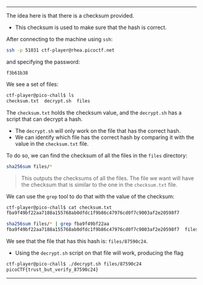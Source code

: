 
---

The idea here is that there is a checksum provided.
- This checksum is used to make sure that the hash is correct.

After connecting to the machine using `ssh`:
```bash
ssh -p 51031 ctf-player@rhea.picoctf.net
```

and specifying the password:
```text
f3b61b38
```

We see a set of files:
```bash
ctf-player@pico-chall$ ls
checksum.txt  decrypt.sh  files
```

The `checksum.txt` holds the checksum value, and the `decrypt.sh` has a script that can decrypt a hash.
- The `decrypt.sh` will only work on the file that has the correct hash.
- We can identify which file has the correct hash by comparing it with the value in the `checksum.txt` file.

To do so, we can find the checksum of all the files in the `files` directory:
```bash
sha256sum files/*
```

> This outputs the checksums of all the files. The file we want will have the checksum that is similar to the one in the `checksum.txt` file.

We can use the `grep` tool to do that with the value of the checksum:

```bash
ctf-player@pico-chall$ cat checksum.txt
fba9f49bf22aa7188a155768ab0dfdc1f9b86c47976cd0f7c9003af2e20598f7
```

```bash
sha256sum files/* | grep fba9f49bf22aa
fba9f49bf22aa7188a155768ab0dfdc1f9b86c47976cd0f7c9003af2e20598f7  files/87590c24
```

We see that the file that has this hash is: `files/87590c24`. 
- Using the `decrypt.sh` script on that file will work, producing the flag
```bash
ctf-player@pico-chall$ ./decrypt.sh files/87590c24 
picoCTF{trust_but_verify_87590c24}
```

---
